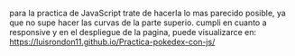 para la practica de JavaScript trate de hacerla lo mas parecido posible, ya que no supe hacer las curvas de la parte superio.
cumpli en cuanto a responsive y en el despliegue de la pagina, puede visualizarce en:
https://luisrondon11.github.io/Practica-pokedex-con-js/
